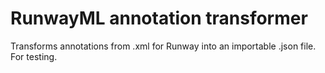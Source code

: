 # RunwayML annotation transformer
Transforms annotations from .xml for Runway into an importable .json file. For testing.
